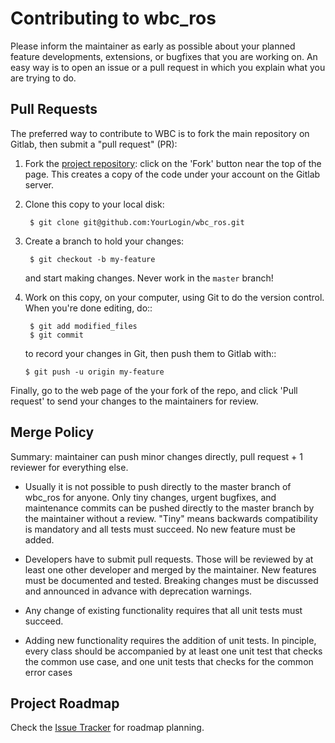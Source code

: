 # Contributing to wbc_ros

Please inform the maintainer as early as possible about your planned
feature developments, extensions, or bugfixes that you are working on.
An easy way is to open an issue or a pull request in which you explain
what you are trying to do.

## Pull Requests

The preferred way to contribute to WBC is to fork the main repository on Gitlab, then submit a "pull request"
(PR):

1. Fork the [project repository](TODO):
   click on the 'Fork' button near the top of the page. This creates a copy of
   the code under your account on the Gitlab server.

3. Clone this copy to your local disk:

        $ git clone git@github.com:YourLogin/wbc_ros.git

4. Create a branch to hold your changes:

        $ git checkout -b my-feature

    and start making changes. Never work in the ``master`` branch!

5. Work on this copy, on your computer, using Git to do the version
   control. When you're done editing, do::

        $ git add modified_files
        $ git commit

    to record your changes in Git, then push them to Gitlab with::

       $ git push -u origin my-feature

Finally, go to the web page of the your fork of the repo,
and click 'Pull request' to send your changes to the maintainers for review.

## Merge Policy

Summary: maintainer can push minor changes directly, pull request + 1 reviewer for everything else.

* Usually it is not possible to push directly to the master branch of wbc_ros for anyone. Only tiny changes, urgent bugfixes, and maintenance commits can be pushed directly to the master branch by the maintainer without a review. "Tiny" means backwards compatibility is mandatory and all tests must succeed. No new feature must be added.

* Developers have to submit pull requests. Those will be reviewed by at least one other developer and merged by the maintainer. New features must be documented and tested. Breaking changes must be discussed and announced in advance with deprecation warnings.

* Any change of existing functionality requires that all unit tests must succeed. 

* Adding new functionality requires the addition of unit tests. In pinciple, every class should be accompanied by at least one unit test that checks the common use case, and one unit tests that checks for the common error cases

## Project Roadmap

Check the [Issue Tracker](TODO) for roadmap planning. 
